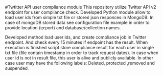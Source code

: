 #Twtitter API user compliance module
This repository utilize Twitter API v2 endpoint for user compliance check. 
Developed Python module allow to load user ids from simple txt file or stored json responces in MongoDB. In case of mongoDB stored data see configuration file example in order to provide location (ip:port) and database/collection names.

Developed method load user ids, and create compliance job in Twitter endpoint. And check every 15 minutes if endpoint has the result. When execution is finished script store compliance result for each user in single txt file (file contain timestamp in order to track request dates). In case when user id is not in result file, this user is alive and publicly available. In other case user may have the following labels: Deleted, protected ,removed and suspended.

